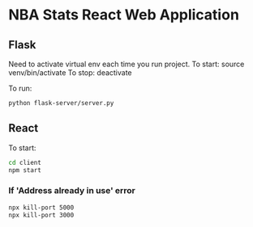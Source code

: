 # NBA Stats React Web Application

## Flask

Need to activate virtual env each time you run project.
To start: source venv/bin/activate
To stop: deactivate


To run: 
``` bash
python flask-server/server.py
```


## React

To start: 
``` bash
cd client
npm start
```


### If 'Address already in use' error

``` bash
npx kill-port 5000
npx kill-port 3000
```
